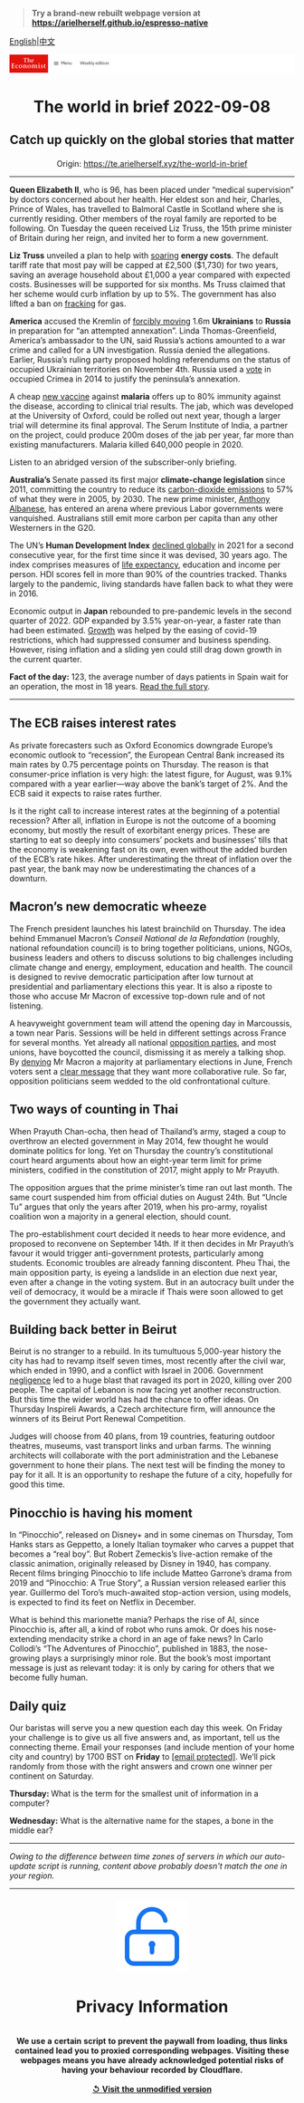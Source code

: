 > **Try a brand-new rebuilt webpage version at https://arielherself.github.io/espresso-native**

[English](https://github.com/arielherself/espresso/blob/main/README.md)|[中文](https://github-com.translate.goog/arielherself/espresso/blob/main/README.md?_x_tr_sl=en&_x_tr_tl=zh-CN&_x_tr_hl=zh-CN&_x_tr_pto=wapp)



![The Economist](menubar.png)

# <p align="center">The world in brief 2022-09-08</p>

## <p align="center">Catch up quickly on the global stories that matter</p>

<p align="center">Origin: <a href="https://te.arielherself.xyz/the-world-in-brief">https://te.arielherself.xyz/the-world-in-brief</a><hr>

<strong>Queen Elizabeth II</strong>, who is 96, has been placed under “medical supervision” by doctors concerned about her health. Her eldest son and heir, Charles, Prince of Wales, has travelled to Balmoral Castle in Scotland where she is currently residing. Other members of the royal family are reported to be following. On Tuesday the queen received Liz Truss, the 15th prime minister of Britain during her reign, and invited her to form a new government.

<strong>Liz Truss</strong> unveiled a plan to help with [soaring](https://te.arielherself.xyz/britain/2022/08/26/energy-bills-in-britain-are-soaring) <strong>energy costs</strong>. The default tariff rate that most pay will be capped at £2,500 ($1,730) for two years, saving an average household about £1,000 a year compared with expected costs. Businesses will be supported for six months. Ms Truss claimed that her scheme would curb inflation by up to 5%. The government has also lifted a ban on [fracking](https://te.arielherself.xyz/britain/2019/05/02/the-resignation-of-britains-shale-gas-tsar-is-a-big-fracking-setback) for gas.

<strong>America</strong> accused the Kremlin of [forcibly moving](https://te.arielherself.xyz/europe/2022/07/07/russia-is-disappearing-vast-numbers-of-ukrainians) 1.6m <strong>Ukrainians</strong> to <strong>Russia</strong> in preparation for “an attempted annexation”. Linda Thomas-Greenfield, America’s ambassador to the UN, said Russia’s actions amounted to a war crime and called for a UN investigation. Russia denied the allegations. Earlier, Russia’s ruling party proposed holding referendums on the status of occupied Ukrainian territories on November 4th. Russia used a [vote](https://te.arielherself.xyz/europe/2014/03/15/a-predictable-outcome) in occupied Crimea in 2014 to justify the peninsula’s annexation.

A cheap [new vaccine](https://te.arielherself.xyz/science-and-technology/2022/09/08/a-new-malaria-vaccine-shows-promising-results) against <strong>malaria</strong> offers up to 80% immunity against the disease, according to clinical trial results. The jab, which was developed at the University of Oxford, could be rolled out next year, though a larger trial will determine its final approval. The Serum Institute of India, a partner on the project, could produce 200m doses of the jab per year, far more than existing manufacturers. Malaria killed 640,000 people in 2020.

Listen to an abridged version of the subscriber-only briefing.

<strong>Australia’s </strong>Senate passed its first major <strong>climate-change legislation </strong>since 2011, committing the country to reduce its [carbon-dioxide emissions](https://te.arielherself.xyz/asia/2022/05/26/australian-voters-have-had-enough-of-climate-inaction) to 57% of what they were in 2005, by 2030. The new prime minister, [Anthony Albanese](https://te.arielherself.xyz/asia/2022/05/22/what-australias-new-government-will-do), has entered an arena where previous Labor governments were vanquished. Australians still emit more carbon per capita than any other Westerners in the G20.

The UN’s <strong>Human Development Index</strong> [declined globally](https://te.arielherself.xyz/graphic-detail/2022/09/08/global-living-standards-are-moving-in-the-wrong-direction) in 2021 for a second consecutive year, for the first time since it was devised, 30 years ago. The index comprises measures of [life expectancy](https://te.arielherself.xyz/graphic-detail/2021/09/29/in-many-rich-countries-covid-19-has-slashed-life-expectancy-to-below-2015-levels), education and income per person. HDI scores fell in more than 90% of the countries tracked. Thanks largely to the pandemic, living standards have fallen back to what they were in 2016.

Economic output in <strong>Japan</strong> rebounded to pre-pandemic levels in the second quarter of 2022. GDP expanded by 3.5% year-on-year, a faster rate than had been estimated. [Growth](https://te.arielherself.xyz/finance-and-economics/2022/07/14/the-legacy-of-abe-shinzo-will-shape-japans-economy-for-years) was helped by the easing of covid-19 restrictions, which had suppressed consumer and business spending. However, rising inflation and a sliding yen could still drag down growth in the current quarter.

<strong>Fact of the day:</strong> 123, the average number of days patients in Spain wait for an operation, the most in 18 years. [Read the full story](https://te.arielherself.xyz/graphic-detail/2022/09/06/corruption-in-europes-health-services-is-surprisingly-common).

----------

## The ECB raises interest rates

As private forecasters such as Oxford Economics downgrade Europe’s economic outlook to “recession”, the European Central Bank increased its main rates by 0.75 percentage points on Thursday. The reason is that consumer-price inflation is very high: the latest figure, for August, was 9.1% compared with a year earlier—way above the bank’s target of 2%. And the ECB said it expects to raise rates further. 

Is it the right call to increase interest rates at the beginning of a potential recession? After all, inflation in Europe is not the outcome of a booming economy, but mostly the result of exorbitant energy prices. These are starting to eat so deeply into consumers’ pockets and businesses’ tills that the economy is weakening fast on its own, even without the added burden of the ECB’s rate hikes. After underestimating the threat of inflation over the past year, the bank may now be underestimating the chances of a downturn.

## ​​Macron’s new democratic wheeze

The French president launches his latest brainchild on Thursday. The idea behind Emmanuel Macron’s <em>Conseil National de la Refondation </em>(roughly, national refoundation council) is to bring together politicians, unions, NGOs, business leaders and others to discuss solutions to big challenges including climate change and energy, employment, education and health. The council is designed to revive democratic participation after low turnout at presidential and parliamentary elections this year. It is also a riposte to those who accuse Mr Macron of excessive top-down rule and of not listening.

A heavyweight government team will attend the opening day in Marcoussis, a town near Paris. Sessions will be held in different settings across France for several months. Yet already all national [opposition parties](https://te.arielherself.xyz/europe/2022/06/30/fresh-faces-on-the-far-right-and-left-fill-frances-parliament), and most unions, have boycotted the council, dismissing it as merely a talking shop. By [denying](https://te.arielherself.xyz/europe/2022/06/19/emmanuel-macron-loses-his-parliamentary-majority) Mr Macron a majority at parliamentary elections in June, French voters sent a [clear message](https://te.arielherself.xyz/leaders/2022/06/22/what-president-emmanuel-macron-should-learn-from-losing-his-majority-in-the-french-parliament) that they want more collaborative rule. So far, opposition politicians seem wedded to the old confrontational culture.

## Two ways of counting in Thai

When Prayuth Chan-ocha, then head of Thailand’s army, staged a coup to overthrow an elected government in May 2014, few thought he would dominate politics for long. Yet on Thursday the country’s constitutional court heard arguments about how an eight-year term limit for prime ministers, codified in the constitution of 2017, might apply to Mr Prayuth.  
  
 The opposition argues that the prime minister’s time ran out last month. The same court suspended him from official duties on August 24th. But “Uncle Tu” argues that only the years after 2019, when his pro-army, royalist coalition won a majority in a general election, should count.  
  
 The pro-establishment court decided it needs to hear more evidence, and proposed to reconvene on September 14th. If it then decides in Mr Prayuth’s favour it would trigger anti-government protests, particularly among students. Economic troubles are already fanning discontent. Pheu Thai, the main opposition party, is eyeing a landslide in an election due next year, even after a change in the voting system. But in an autocracy built under the veil of democracy, it would be a miracle if Thais were soon allowed to get the government they actually want.

## Building back better in Beirut

Beirut is no stranger to a rebuild. In its tumultuous 5,000-year history the city has had to revamp itself seven times, most recently after the civil war, which ended in 1990, and a conflict with Israel in 2006. Government [negligence](https://te.arielherself.xyz/middle-east-and-africa/2022/08/04/beirut-marks-an-awful-anniversary-with-more-disaster) led to a huge blast that ravaged its port in 2020, killing over 200 people. The capital of Lebanon is now facing yet another reconstruction. But this time the wider world has had the chance to offer ideas. On Thursday Inspireli Awards, a Czech architecture firm, will announce the winners of its Beirut Port Renewal Competition. 

Judges will choose from 40 plans, from 19 countries, featuring outdoor theatres, museums, vast transport links and urban farms. The winning architects will collaborate with the port administration and the Lebanese government to hone their plans. The next test will be finding the money to pay for it all. It is an opportunity to reshape the future of a city, hopefully for good this time.

## Pinocchio is having his moment

In “Pinocchio”, released on Disney+ and in some cinemas on Thursday, Tom Hanks stars as Geppetto, a lonely Italian toymaker who carves a puppet that becomes a “real boy”. But Robert Zemeckis’s live-action remake of the classic animation, originally released by Disney in 1940, has company. Recent films bringing Pinocchio to life include Matteo Garrone’s drama from 2019 and “Pinocchio: A True Story”, a Russian version released earlier this year. Guillermo del Toro’s much-awaited stop-action version, using models, is expected to find its feet on Netflix in December.

What is behind this marionette mania? Perhaps the rise of AI, since Pinocchio is, after all, a kind of robot who runs amok. Or does his nose-extending mendacity strike a chord in an age of fake news? In Carlo Collodi’s “The Adventures of Pinocchio”, published in 1883, the nose-growing plays a surprisingly minor role. But the book’s most important message is just as relevant today: it is only by caring for others that we become fully human.

## Daily quiz

Our baristas will serve you a new question each day this week. On Friday your challenge is to give us all five answers and, as important, tell us the connecting theme. Email your responses (and include mention of your home city and country) by 1700 BST on <strong>Friday</strong> to [<span class="__cf_email__" data-cfemail="4514302c3f003635372036362a0520262a2b2a282c36316b262a28">[email&#160;protected]</span>](https://mail.google.com/mail/?view=cm&amp;fs=1&amp;tf=1&amp;to=QuizEspresso@te.arielherself.xyz). We’ll pick randomly from those with the right answers and crown one winner per continent on Saturday.

<strong>Thursday: </strong>What is the term for the smallest unit of information in a computer?

<strong>Wednesday:</strong> What is the alternative name for the stapes, a bone in the middle ear?

----------

*Owing to the difference between time zones of servers in which our auto-update script is running, content above probably doesn't match the one in your region.*

|<br><div align="center"><img src="unlock.png" /><h1>Privacy Information</h1></div></br>We use a certain script to prevent the paywall from loading, thus links contained lead you to proxied corresponding webpages. Visiting these webpages means you have already acknowledged potential risks of having your behaviour recorded by Cloudflare.<br><br>[&#x21BA; Visit the unmodified version](README.raw.md)<br><br>|
|-----|
